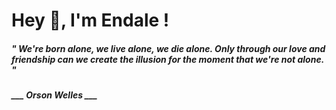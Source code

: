 <h1 title="head"> Hey 👋, I'm Endale !</h1>

**<h5><i>" We're born alone, we live alone, we die alone. Only through our love and friendship can we create the illusion for the moment that we're not alone. "</i></h5>**

*<b>___ Orson Welles ___</b>*
